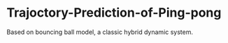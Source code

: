 # Trajoctory-Prediction-of-Ping-pong
Based on bouncing ball model, a classic hybrid dynamic system.
